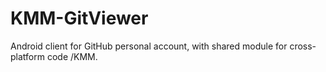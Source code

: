 # KMM-GitViewer

Android client for GitHub personal account, with shared module for cross-platform code /KMM.
